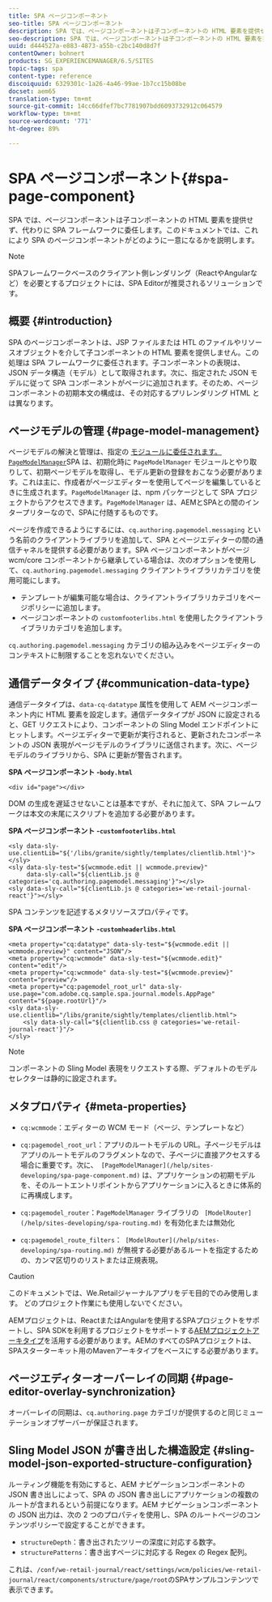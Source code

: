 ```yaml
---
title: SPA ページコンポーネント
seo-title: SPA ページコンポーネント
description: SPA では、ページコンポーネントは子コンポーネントの HTML 要素を提供せず、代わりに SPA フレームワークに委任します。このドキュメントでは、これにより SPA のページコンポーネントがどのように一意になるかを説明します。
seo-description: SPA では、ページコンポーネントは子コンポーネントの HTML 要素を提供せず、代わりに SPA フレームワークに委任します。このドキュメントでは、これにより SPA のページコンポーネントがどのように一意になるかを説明します。
uuid: d444527a-e883-4873-a55b-c2bc140d8d7f
contentOwner: bohnert
products: SG_EXPERIENCEMANAGER/6.5/SITES
topic-tags: spa
content-type: reference
discoiquuid: 6329301c-1a26-4a46-99ae-1b7cc15b08be
docset: aem65
translation-type: tm+mt
source-git-commit: 14cc66dfef7bc7781907bdd6093732912c064579
workflow-type: tm+mt
source-wordcount: '771'
ht-degree: 89%

---
```



# SPA ページコンポーネント{#spa-page-component}

SPA では、ページコンポーネントは子コンポーネントの HTML 要素を提供せず、代わりに SPA フレームワークに委任します。このドキュメントでは、これにより SPA のページコンポーネントがどのように一意になるかを説明します。

>[!NOTE]
>
>SPAフレームワークベースのクライアント側レンダリング（ReactやAngularなど）を必要とするプロジェクトには、SPA Editorが推奨されるソリューションです。

## 概要 {#introduction}

SPA のページコンポーネントは、JSP ファイルまたは HTL のファイルやリソースオブジェクトを介して子コンポーネントの HTML 要素を提供しません。この処理は SPA フレームワークに委任されます。子コンポーネントの表現は、JSON データ構造（モデル）として取得されます。次に、指定された JSON モデルに従って SPA コンポーネントがページに追加されます。そのため、ページコンポーネントの初期本文の構成は、その対応するプリレンダリング HTML とは異なります。

## ページモデルの管理 {#page-model-management}

ページモデルの解決と管理は、指定の [ モジュールに委任されます。`PageModelManager`](/help/sites-developing/spa-blueprint.md#pagemodelmanager)SPA は、初期化時に `PageModelManager` モジュールとやり取りして、初期ページモデルを取得し、モデル更新の登録をおこなう必要があります。これは主に、作成者がページエディターを使用してページを編集しているときに生成されます。`PageModelManager` は、npm パッケージとして SPA プロジェクトからアクセスできます。`PageModelManager` は、AEMとSPAとの間のインタープリターなので、SPAに付随するものです。

ページを作成できるようにするには、`cq.authoring.pagemodel.messaging` という名前のクライアントライブラリを追加して、SPA とページエディターの間の通信チャネルを提供する必要があります。SPA ページコンポーネントがページ wcm/core コンポーネントから継承している場合は、次のオプションを使用して、`cq.authoring.pagemodel.messaging` クライアントライブラリカテゴリを使用可能にします。

* テンプレートが編集可能な場合は、クライアントライブラリカテゴリをページポリシーに追加します。
* ページコンポーネントの `customfooterlibs.html` を使用したクライアントライブラリカテゴリを追加します。

`cq.authoring.pagemodel.messaging` カテゴリの組み込みをページエディターのコンテキストに制限することを忘れないでください。

## 通信データタイプ {#communication-data-type}

通信データタイプは、`data-cq-datatype` 属性を使用して AEM ページコンポーネント内に HTML 要素を設定します。通信データタイプが JSON に設定されると、GET リクエストにより、コンポーネントの Sling Model エンドポイントにヒットします。ページエディターで更新が実行されると、更新されたコンポーネントの JSON 表現がページモデルのライブラリに送信されます。次に、ページモデルのライブラリから、SPA に更新が警告されます。

**SPA ページコンポーネント -`body.html`**

```
<div id="page"></div>
```

DOM の生成を遅延させないことは基本ですが、それに加えて、SPA フレームワークは本文の末尾にスクリプトを追加する必要があります。

**SPA ページコンポーネント -`customfooterlibs.html`**

```
<sly data-sly-use.clientLib="${'/libs/granite/sightly/templates/clientlib.html'}"></sly>
<sly data-sly-test="${wcmmode.edit || wcmmode.preview}"
     data-sly-call="${clientLib.js @ categories='cq.authoring.pagemodel.messaging'}"></sly>
<sly data-sly-call="${clientLib.js @ categories='we-retail-journal-react'}"></sly>
```

SPA コンテンツを記述するメタリソースプロパティです。

**SPA ページコンポーネント -`customheaderlibs.html`**

```
<meta property="cq:datatype" data-sly-test="${wcmmode.edit || wcmmode.preview}" content="JSON"/>
<meta property="cq:wcmmode" data-sly-test="${wcmmode.edit}" content="edit"/>
<meta property="cq:wcmmode" data-sly-test="${wcmmode.preview}" content="preview"/>
<meta property="cq:pagemodel_root_url" data-sly-use.page="com.adobe.cq.sample.spa.journal.models.AppPage" content="${page.rootUrl}"/>
<sly data-sly-use.clientlib="/libs/granite/sightly/templates/clientlib.html">
    <sly data-sly-call="${clientlib.css @ categories='we-retail-journal-react'}"/>
</sly>
```

>[!NOTE]
>
>コンポーネントの Sling Model 表現をリクエストする際、デフォルトのモデルセレクターは静的に設定されます。

## メタプロパティ {#meta-properties}

* `cq:wcmmode`：エディターの WCM モード（ページ、テンプレートなど）
* `cq:pagemodel_root_url`：アプリのルートモデルの URL。子ページモデルはアプリのルートモデルのフラグメントなので、子ページに直接アクセスする場合に重要です。次に、` [PageModelManager](/help/sites-developing/spa-page-component.md)` は、アプリケーションの初期モデルを、そのルートエントリポイントからアプリケーションに入るときに体系的に再構成します。

* `cq:pagemodel_router`：`PageModelManager` ライブラリの ` [ModelRouter](/help/sites-developing/spa-routing.md)` を有効化または無効化

* `cq:pagemodel_route_filters`：` [ModelRouter](/help/sites-developing/spa-routing.md)` が無視する必要があるルートを指定するための、カンマ区切りのリストまたは正規表現。

>[!CAUTION]
>
>このドキュメントでは、We.Retailジャーナルアプリをデモ目的でのみ使用します。 どのプロジェクト作業にも使用しないでください。
>
>AEMプロジェクトは、ReactまたはAngularを使用するSPAプロジェクトをサポートし、SPA SDKを利用するプロジェクトをサポートする[AEMプロジェクトアーキタイプ](https://docs.adobe.com/content/help/ja-JP/experience-manager-core-components/using/developing/archetype/overview.html)を活用する必要があります。AEMのすべてのSPAプロジェクトは、SPAスターターキット用のMavenアーキタイプをベースにする必要があります。

## ページエディターオーバーレイの同期 {#page-editor-overlay-synchronization}

オーバーレイの同期は、`cq.authoring.page` カテゴリが提供するのと同じミューテーションオブザーバーが保証されます。

## Sling Model JSON が書き出した構造設定 {#sling-model-json-exported-structure-configuration}

ルーティング機能を有効にすると、AEM ナビゲーションコンポーネントの JSON 書き出しによって、SPA の JSON 書き出しにアプリケーションの複数のルートが含まれるという前提になります。AEM ナビゲーションコンポーネントの JSON 出力は、次の 2 つのプロパティを使用し、SPA のルートページのコンテンツポリシーで設定することができます。

* `structureDepth`：書き出されたツリーの深度に対応する数字。
* `structurePatterns`：書き出すページに対応する Regex の Regex 配列。

これは、`/conf/we-retail-journal/react/settings/wcm/policies/we-retail-journal/react/components/structure/page/root`のSPAサンプルコンテンツで表示できます。
